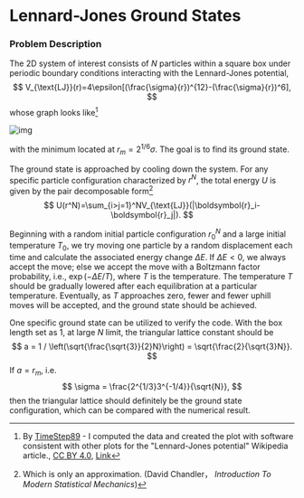 # Lennard-Jones Ground States

### Problem Description

The 2D system of interest consists of $N$ particles within a square box under periodic boundary conditions interacting with the Lennard-Jones potential,
$$
V_{\text{LJ}}(r)=4\epsilon[(\frac{\sigma}{r})^{12}-(\frac{\sigma}{r})^6],
$$
whose graph looks like[^1]

![img](https://upload.wikimedia.org/wikipedia/commons/e/e7/Graph_of_Lennard-Jones_potential.png)

with the minimum located at $r_m=2^{1/6}\sigma$. The goal is to find its ground state.

The ground state is approached by cooling down the system. For any specific particle configuration characterized by $r^N$, the total energy $U$ is given by the pair decomposable form[^2]
$$
U(r^N)=\sum_{i>j=1}^NV_{\text{LJ}}(|\boldsymbol{r}_i-\boldsymbol{r}_j|).
$$

Beginning with a random initial particle configuration $r^N_0$ and a large initial temperature $T_0$, we try moving one particle by a random displacement each time and calculate the associated energy change $\Delta E$. If $\Delta E < 0$, we always accept the move; else we accept the move with a Boltzmann factor probability, i.e., $\exp(-\Delta E / T)$, where $T$ is the temperature. The temperature $T$ should be gradually lowered after each equilibration at a particular temperature. Eventually, as $T$ approaches zero, fewer and fewer uphill moves will be accepted, and the ground state should be achieved.

One specific ground state can be utilized to verify the code. With the box length set as $1$, at large $N$ limit, the triangular lattice constant should be
$$
a = 1 / \left(\sqrt{\frac{\sqrt{3}}{2}N}\right) = \sqrt{\frac{2}{\sqrt{3}N}}.
$$
If $a = r_m$, i.e.
$$
\sigma = \frac{2^{1/3}3^{-1/4}}{\sqrt{N}},
$$
then the triangular lattice should definitely be the ground state configuration, which can be compared with the numerical result.


[^1]: By <a href="https://en.wikipedia.org/wiki/User:TimeStep89" class="extiw" title="w:User:TimeStep89">TimeStep89</a> - I computed the data and created the plot with software consistent with other plots for the "Lennard-Jones potential" Wikipedia article., <a href="https://creativecommons.org/licenses/by/4.0" title="Creative Commons Attribution 4.0">CC BY 4.0</a>, <a href="https://commons.wikimedia.org/w/index.php?curid=133883513">Link</a>
[^2]: Which is only an approximation. (David Chandler， *Introduction To Modern Statistical Mechanics*)

